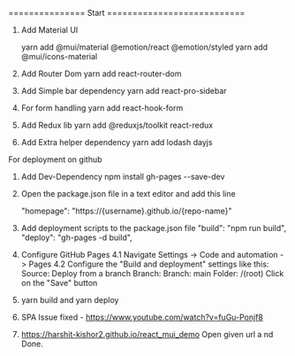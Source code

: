 =============== Start ===========================

1. Add Material UI

   yarn add @mui/material @emotion/react @emotion/styled
   yarn add @mui/icons-material

2. Add Router Dom
   yarn add react-router-dom

3. Add Simple bar dependency
   yarn add react-pro-sidebar

4. For form handling
   yarn add react-hook-form

5. Add Redux lib
   yarn add @reduxjs/toolkit react-redux

6. Add Extra helper dependency
   yarn add lodash dayjs

<!-- ==================================================================== -->

For deployment on github

1. Add Dev-Dependency
   npm install gh-pages --save-dev

2. Open the package.json file in a text editor and add this line

   "homepage": "https://{username}.github.io/{repo-name}"

3. Add deployment scripts to the package.json file
   "build": "npm run build",
   "deploy": "gh-pages -d build",

4. Configure GitHub Pages
   4.1 Navigate Settings -> Code and automation -> Pages
   4.2 Configure the "Build and deployment" settings like this:
   Source: Deploy from a branch
   Branch:
   Branch: main
   Folder: /(root)
   Click on the "Save" button

5. yarn build and yarn deploy
6. SPA Issue fixed - https://www.youtube.com/watch?v=fuGu-Ponjf8
7. https://harshit-kishor2.github.io/react_mui_demo Open given url a nd Done.
<!-- ==================================================================== -->
